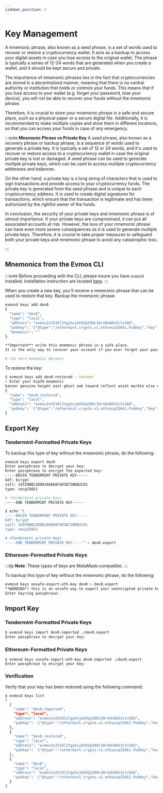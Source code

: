 ```yaml
---
sidebar_position: 3
---
```


# Key Management

A mnemonic phrase, also known as a seed phrase, is a set of words used to recover or restore a cryptocurrency wallet. It acts as a backup to access your digital assets in case you lose access to the original wallet. The phrase is typically a series of 12-24 words that are generated when you create a wallet, and it should be kept secure and private.

The importance of mnemonic phrases lies in the fact that cryptocurrencies are stored in a decentralized manner, meaning that there is no central authority or institution that holds or controls your funds. This means that if you lose access to your wallet (e.g. forget your password, lose your device), you will not be able to recover your funds without the mnemonic phrase.

Therefore, it is crucial to store your mnemonic phrase in a safe and secure place, such as a physical paper or a secure digital file. Additionally, it is recommended to make multiple copies and store them in different locations, so that you can access your funds in case of any emergency.

:::note
**Mnemonic Phrase vs Private Key**
A seed phrase, also known as a recovery phrase or backup phrase, is a sequence of words used to generate a private key. It is typically a set of 12 or 24 words, and it's used to recover or restore access to a cryptocurrency wallet in case the original private key is lost or damaged. A seed phrase can be used to generate multiple private keys, which can be used to access multiple cryptocurrency addresses and balances.

On the other hand, a private key is a long string of characters that is used to sign transactions and provide access to your cryptocurrency funds. The private key is generated from the seed phrase and is unique to each cryptocurrency address. It is used to create digital signatures for transactions, which ensure that the transaction is legitimate and has been authorized by the rightful owner of the funds.

In conclusion, the security of your private keys and mnemonic phrase is of utmost importance. If your private keys are compromised, it can put all associated accounts at risk. However, the loss of your mnemonic phrase can have even more severe consequences as it is used to generate multiple private keys. Therefore, it is crucial to take proper measures to safeguard both your private keys and mnemonic phrase to avoid any catastrophic loss.

:::

## Mnemonics from the Evmos CLI

:::note
Before proceeding with the CLI, please insure you have `evmosd` installed. Installation instruction are located [here](./../../develop/build-a-dApp/run-a-node/installation).
:::

When you create a new key, you'll receive a mnemonic phrase that can be used to restore that key. Backup the mnemonic phrase:

```bash
evmosd keys add dev0
{
  "name": "dev0",
  "type": "local",
  "address": "evmos1n253dl2tgyhxjm592p580c38r4dn8023ctv28d",
  "pubkey": '{"@type":"/ethermint.crypto.v1.ethsecp256k1.PubKey","key":"ArJhve4v5HkLm+F7ViASU/rAGx7YrwU4+XKV2MNJt+Cq"}',
  "mnemonic": ""
}

**Important** write this mnemonic phrase in a safe place.
It is the only way to recover your account if you ever forget your password.

# <24 word mnemonic phrase>
```

To restore the key:

```bash
$ evmosd keys add dev0-restored --recover
> Enter your bip39 mnemonic
banner genuine height east ghost oak toward reflect asset marble else explain foster car nest make van divide twice culture announce shuffle net peanut
{
  "name": "dev0-restored",
  "type": "local",
  "address": "evmos1n253dl2tgyhxjm592p580c38r4dn8023ctv28d",
  "pubkey": '{"@type":"/ethermint.crypto.v1.ethsecp256k1.PubKey","key":"ArJhve4v5HkLm+F7ViASU/rAGx7YrwU4+XKV2MNJt+Cq"}'
}
```

## Export Key

### Tendermint-Formatted Private Keys

To backup this type of key without the mnemonic phrase, do the following:

```bash
evmosd keys export dev0
Enter passphrase to decrypt your key:
Enter passphrase to encrypt the exported key:
-----BEGIN TENDERMINT PRIVATE KEY-----
kdf: bcrypt
salt: 14559BB13D881A86E0F4D3872B8B2C82
type: secp256k1

# <Tendermint private key>
-----END TENDERMINT PRIVATE KEY-----

$ echo "\
-----BEGIN TENDERMINT PRIVATE KEY-----
kdf: bcrypt
salt: 14559BB13D881A86E0F4D3872B8B2C82
type: secp256k1

# <Tendermint private key>
-----END TENDERMINT PRIVATE KEY-----" > dev0.export
```

### Ethereum-Formatted Private Keys

:::tip
**Note**: These types of keys are MetaMask-compatible.
:::

To backup this type of key without the mnemonic phrase, do the following:

```bash
evmosd keys unsafe-export-eth-key dev0 > dev0.export
**WARNING** this is an unsafe way to export your unencrypted private key, are you sure? [y/N]: y
Enter keyring passphrase:
```

## Import Key

### Tendermint-Formatted Private Keys

```bash
$ evmosd keys import dev0-imported ./dev0.export
Enter passphrase to decrypt your key:
```

### Ethereum-Formatted Private Keys

```
$ evmosd keys unsafe-import-eth-key dev0-imported ./dev0.export
Enter passphrase to encrypt your key:
```

### Verification

Verify that your key has been restored using the following command:

```bash
$ evmosd keys list
[
  {
    "name": "dev0-imported",
    "type": "local",
    "address": "evmos1n253dl2tgyhxjm592p580c38r4dn8023ctv28d",
    "pubkey": '{"@type":"/ethermint.crypto.v1.ethsecp256k1.PubKey","key":"ArJhve4v5HkLm+F7ViASU/rAGx7YrwU4+XKV2MNJt+Cq"}'
  },
  {
    "name": "dev0-restored",
    "type": "local",
    "address": "evmos1n253dl2tgyhxjm592p580c38r4dn8023ctv28d",
    "pubkey": '{"@type":"/ethermint.crypto.v1.ethsecp256k1.PubKey","key":"ArJhve4v5HkLm+F7ViASU/rAGx7YrwU4+XKV2MNJt+Cq"}'
  },
  {
    "name": "dev0",
    "type": "local",
    "address": "evmos1n253dl2tgyhxjm592p580c38r4dn8023ctv28d",
    "pubkey": '{"@type":"/ethermint.crypto.v1.ethsecp256k1.PubKey","key":"ArJhve4v5HkLm+F7ViASU/rAGx7YrwU4+XKV2MNJt+Cq"}'
  }
]
```
